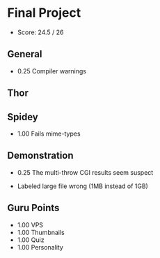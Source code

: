 # Final Project

- Score: 24.5 / 26

## General

- 0.25  Compiler warnings

## Thor

## Spidey

- 1.00  Fails mime-types

## Demonstration

- 0.25  The multi-throw CGI results seem suspect

- Labeled large file wrong (1MB instead of 1GB)

## Guru Points

+ 1.00  VPS
+ 1.00  Thumbnails
+ 1.00  Quiz
+ 1.00  Personality
